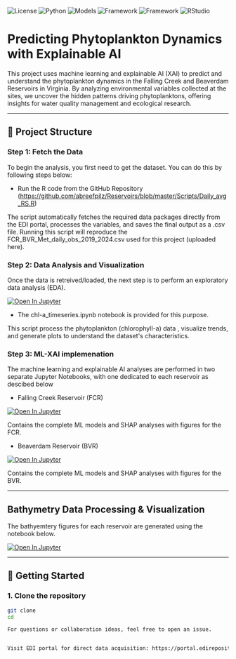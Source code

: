 

<p align="left">
<img alt="License" src="https://img.shields.io/badge/License-MIT-blue.svg">
<img alt="Python" src="https://img.shields.io/badge/Python-3.9%2B-blueviolet">
<img alt="Models" src="https://img.shields.io/badge/Models-Ensemble_ML_Methods-4285F4">
<img alt="Framework" src="https://img.shields.io/badge/Framework-Scikit--learn-orange">
<img alt="Framework" src="https://img.shields.io/badge/Visulisation-Matplotlib-green">
<img alt="RStudio" src="https://img.shields.io/badge/RStudio-4285F4?style=flat&logo=rstudio&logoColor=white">
</p>

# Predicting Phytoplankton Dynamics with Explainable AI

This project uses machine learning and explainable AI (XAI) to predict and understand the phytoplankton dynamics in the Falling Creek and Beaverdam Reservoirs in Virginia. By analyzing environmental variables collected at the sites, we uncover the hidden patterns driving phytoplanktons, offering insights for water quality management and ecological research. 

---

## 📁 Project Structure


### Step 1: Fetch the Data

To begin the analysis, you first need to get the dataset. You can do this by following steps below:

  - Run the R code from the GitHub Repository (https://github.com/abreefpilz/Reservoirs/blob/master/Scripts/Daily_avg_RS.R)

The script automatically fetches the required data packages directly from the EDI portal, processes the variables, and saves the final output as a .csv file. Running this script will reproduce the FCR_BVR_Met_daily_obs_2019_2024.csv used for this project (uploaded here). 


### Step 2: Data Analysis and Visualization

Once the data is retreived/loaded, the next step is to perform an exploratory data analysis (EDA). 

  [![Open In Jupyter](https://img.shields.io/badge/Jupyter-Notebook-blue?logo=jupyter)](./path/to/your/notebook.ipynb)

  -  The chl-a_timeseries.ipynb notebook is provided for this purpose.

 This script process the phytoplankton (chlorophyll-a) data , visualize trends, and generate plots to understand the dataset's characteristics.

 ### Step 3: ML-XAI implemenation

The machine learning and explainable AI analyses are performed in two separate Jupyter Notebooks, with one dedicated to each reservoir as descibed below

  - Falling Creek Reservoir (FCR)

[![Open In Jupyter](https://img.shields.io/badge/Jupyter-Notebook-blue?logo=jupyter)](./path/to/your/notebook.ipynb)

Contains the complete ML models and SHAP analyses with figures for the FCR.

  -  Beaverdam Reservoir (BVR)

[![Open In Jupyter](https://img.shields.io/badge/Jupyter-Notebook-blue?logo=jupyter)](./path/to/your/notebook.ipynb)

Contains the complete ML models and SHAP analyses with figures for the BVR.

---

## Bathymetry Data Processing & Visualization

The bathyemtery figures for each reservoir are generated using the notebook below.

[![Open In Jupyter](https://img.shields.io/badge/Jupyter-Notebook-blue?logo=jupyter)](./path/to/your/notebook.ipynb)

---

## 🚀 Getting Started

### 1. Clone the repository

```bash
git clone 
cd 

For questions or collaboration ideas, feel free to open an issue.


Visit EDI portal for direct data acquisition: https://portal.edirepository.org/nis/home.jsp









